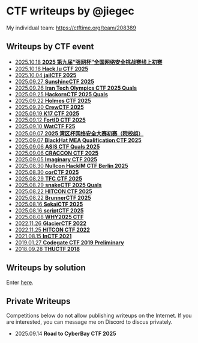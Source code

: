 # CTF writeups by @jiegec

My individual team: <https://ctftime.org/team/208389>

## Writeups by CTF event

* [2025.10.18 **2025 第九届“强网杯”全国网络安全挑战赛线上初赛**](2025-10-18-qiangwangbei-quals-2025/README.md)
* [2025.10.18 **Hack.lu CTF 2025**](2025-10-18-hacklu-ctf-2025/README.md)
* [2025.10.04 **jailCTF 2025**](2025-10-04-jailctf-2025/README.md)
* [2025.09.27 **SunshineCTF 2025**](2025-09-27-sunshine-ctf-2025/README.md)
* [2025.09.26 **Iran Tech Olympics CTF 2025 Quals**](2025-09-26-iran-tech-olympics-ctf-2025/README.md)
* [2025.09.25 **HackornCTF 2025 Quals**](2025-09-25-hackornctf-2025-quals/README.md)
* [2025.09.22 **Holmes CTF 2025**](2025-09-22-holmes-ctf-2025/README.md)
* [2025.09.20 **CrewCTF 2025**](2025-09-20-crewctf-2025/README.md)
* [2025.09.19 **K17 CTF 2025**](2025-09-19-k17-ctf-2025/README.md)
* [2025.09.12 **FortID CTF 2025**](2025-09-12-fortid-ctf-2025/README.md)
* [2025.09.10 **WatCTF F25**](2025-09-10-watctf-f25/README.md)
* [2025.09.07 **2025 湾区杯网络安全大赛初赛（院校组）**](2025-09-08-wanqubei-quals-2025/README.md)
* [2025.09.07 **BlackHat MEA Qualification CTF 2025**](2025-09-07-blackhat-mea-ctf-quals-2025/README.md)
* [2025.09.06 **ASIS CTF Quals 2025**](2025-09-06-asis-ctf-quals-2025/README.md)
* [2025.09.06 **CRACCON CTF 2025**](2025-09-06-cracconctf2025/README.md)
* [2025.09.05 **Imaginary CTF 2025**](2025-09-05-imaginary-ctf-2025/README.md)
* [2025.08.30 **Nullcon HackIM CTF Berlin 2025**](2025-09-04-nullcon-berlin-hackim-2025-ctf/README.md)
* [2025.08.30 **corCTF 2025**](2025-08-30-corctf2025/README.md)
* [2025.08.29 **TFC CTF 2025**](2025-08-29-tfcctf2025/README.md)
* [2025.08.29 **snakeCTF 2025 Quals**](2025-08-29-snakectf2025quals/README.md)
* [2025.08.22 **HITCON CTF 2025**](2025-08-22-hitconctf2025/README.md)
* [2025.08.22 **BrunnerCTF 2025**](2025-08-22-brunnerctf2025/README.md)
* [2025.08.16 **SekaiCTF 2025**](2025-08-16-sekaictf2025/README.md)
* [2025.08.16 **scriptCTF 2025**](2025-08-16-scriptctf2025/README.md)
* [2025.08.08 **WHY2025 CTF**](2025-08-08-why2025/README.md)
* [2022.11.26 **GlacierCTF 2022**](2022-11-26-glacierctf2022/README.md)
* [2022.11.25 **HITCON CTF 2022**](2022-11-25-hitconctf2022/README.md)
* [2021.08.15 **InCTF 2021**](2021-08-15-inctf2021/README.md)
* [2019.01.27 **Codegate CTF 2019 Preliminary**](2019-01-27-codegate2019/README.md)
* [2018.09.28 **THUCTF 2018**](2018-09-28-thuctf2018/README.md)

## Writeups by solution

Enter [here](./misc/solution.md).

## Private Writeups

Competitions below do not allow publishing writeups on the Internet. If you are interested, you can message me on Discord to discus privately.

* 2025.09.14 **Road to CyberBay CTF 2025**
